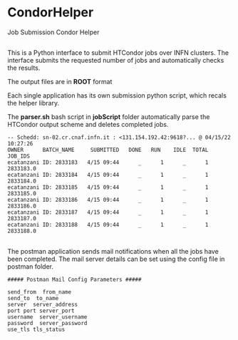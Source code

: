 # CondorHelper
Job Submission Condor Helper

##

This is a Python interface to submit HTCondor jobs over INFN clusters.
The interface submits the requested number of jobs and automatically checks the results.

The output files are in **ROOT** format

Each single application has its own submission python script, which recals the helper library.

The **parser.sh** bash script in **jobScript** folder automatically parse the HTCondor output scheme and deletes completed jobs.

```
-- Schedd: sn-02.cr.cnaf.infn.it : <131.154.192.42:9618?... @ 04/15/22 10:27:26
OWNER      BATCH_NAME     SUBMITTED   DONE   RUN    IDLE  TOTAL JOB_IDS
ecatanzani ID: 2833183   4/15 09:44      _      1      _      1 2833183.0
ecatanzani ID: 2833184   4/15 09:44      _      1      _      1 2833184.0
ecatanzani ID: 2833185   4/15 09:44      _      1      _      1 2833185.0
ecatanzani ID: 2833186   4/15 09:44      _      1      _      1 2833186.0
ecatanzani ID: 2833187   4/15 09:44      _      1      _      1 2833187.0
ecatanzani ID: 2833188   4/15 09:44      _      1      _      1 2833188.0

```

##

The postman application sends mail notifications when all the jobs have been completed.
The mail server details can be set using the config file in postman folder.

```
##### Postman Mail Config Parameters #####

send_from  from_name
send_to  to_name
server  server_address
port port server_port
username  server_username
password  server_password
use_tls tls_status
```
